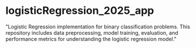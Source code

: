 # logisticRegression_2025_app
"Logistic Regression implementation for binary classification problems. This repository includes data preprocessing, model training, evaluation, and performance metrics for understanding the logistic regression model."
